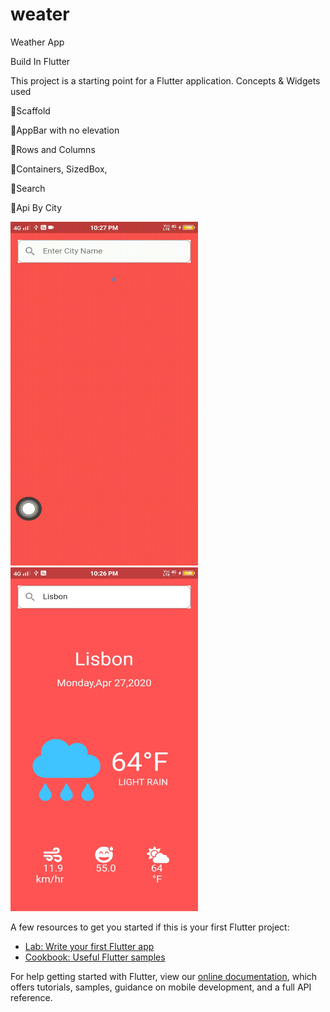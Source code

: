# weater

Weather App

Build In Flutter 

This project is a starting point for a Flutter application.
Concepts & Widgets used

🎯Scaffold

🎯AppBar with no elevation

🎯Rows and Columns

🎯Containers, SizedBox,

🎯Search

🎯Api  By City


<img src="https://github.com/vipuluthaiah/Minimalist-weather-/blob/master/ss/WhatsApp-Video-2020-04-27-at-10.28.20-PM.gif" width="300" height="550">
<img src="https://github.com/vipuluthaiah/Minimalist-weather-/blob/master/ss/WhatsApp%20Image%202020-04-27%20at%2010.28.09%20PM.jpeg" width="300" height="550">


A few resources to get you started if this is your first Flutter project:

- [Lab: Write your first Flutter app](https://flutter.dev/docs/get-started/codelab)
- [Cookbook: Useful Flutter samples](https://flutter.dev/docs/cookbook)

For help getting started with Flutter, view our
[online documentation](https://flutter.dev/docs), which offers tutorials,
samples, guidance on mobile development, and a full API reference.
